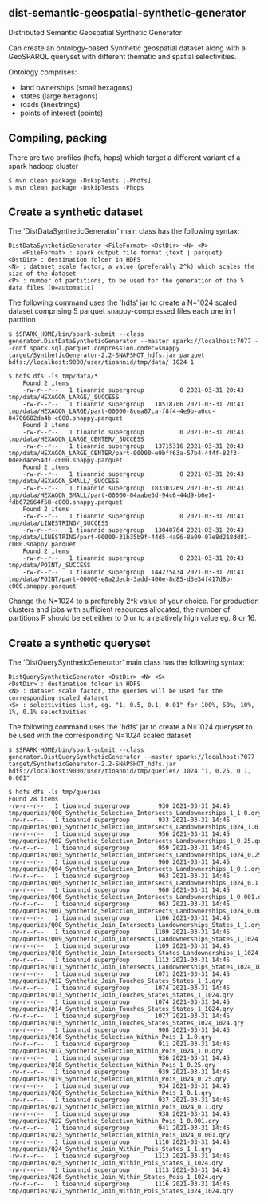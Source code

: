 dist-semantic-geospatial-synthetic-generator
--------------------------------------------
Distributed Semantic Geospatial Synthetic Generator 

Can create an ontology-based Synthetic geospatial dataset along with a GeoSPARQL queryset with different thematic and spatial selectivities.

Ontology comprises:
- land ownerships (small hexagons)
- states (large hexagons)
- roads (linestrings)
- points of interest (points)

Compiling, packing
--------------------

There are two profiles (hdfs, hops) which target a different variant of a spark hadoop cluster

	$ mvn clean package -DskipTests [-Phdfs]
	$ mvn clean package -DskipTests -Phops

Create a synthetic dataset
--------------------------
The 'DistDataSyntheticGenerator' main class has the following syntax:

	DistDataSyntheticGenerator <FileFormat> <DstDir> <N> <P>
        <FileFormat> : spark output file format {text | parquet}
	<DstDir> : destination folder in HDFS
	<N> : dataset scale factor, a value (preferably 2^k) which scales the size of the dataset
	<P> : number of partitions, to be used for the generation of the 5 data files (0=automatic)
	
The following command uses the 'hdfs' jar to create a N=1024 scaled dataset comprising 5 parquet snappy-compressed files each one in 1 partition

	$ $SPARK_HOME/bin/spark-submit --class generator.DistDataSyntheticGenerator --master spark://localhost:7077 --conf spark.sql.parquet.compression.codec=snappy target/SyntheticGenerator-2.2-SNAPSHOT_hdfs.jar parquet hdfs://localhost:9000/user/tioannid/tmp/data/ 1024 1

	$ hdfs dfs -ls tmp/data/*
        Found 2 items
        -rw-r--r--   1 tioannid supergroup          0 2021-03-31 20:43 tmp/data/HEXAGON_LARGE/_SUCCESS
        -rw-r--r--   1 tioannid supergroup   18518706 2021-03-31 20:43 tmp/data/HEXAGON_LARGE/part-00000-8cea87ca-f8f4-4e9b-a6cd-84706602da4b-c000.snappy.parquet
        Found 2 items
        -rw-r--r--   1 tioannid supergroup          0 2021-03-31 20:43 tmp/data/HEXAGON_LARGE_CENTER/_SUCCESS
        -rw-r--r--   1 tioannid supergroup   13715316 2021-03-31 20:43 tmp/data/HEXAGON_LARGE_CENTER/part-00000-e9bff63a-57b4-4f4f-82f3-0de8d4ce54d7-c000.snappy.parquet
        Found 2 items
        -rw-r--r--   1 tioannid supergroup          0 2021-03-31 20:43 tmp/data/HEXAGON_SMALL/_SUCCESS
        -rw-r--r--   1 tioannid supergroup  183303269 2021-03-31 20:43 tmp/data/HEXAGON_SMALL/part-00000-04aabe3d-94c6-44d9-b6e1-fdb672664f58-c000.snappy.parquet
        Found 2 items
        -rw-r--r--   1 tioannid supergroup          0 2021-03-31 20:43 tmp/data/LINESTRING/_SUCCESS
        -rw-r--r--   1 tioannid supergroup   13040764 2021-03-31 20:43 tmp/data/LINESTRING/part-00000-31b35b9f-44d5-4a96-8e09-07e8d218dd81-c000.snappy.parquet
        Found 2 items
        -rw-r--r--   1 tioannid supergroup          0 2021-03-31 20:43 tmp/data/POINT/_SUCCESS
        -rw-r--r--   1 tioannid supergroup  144275434 2021-03-31 20:43 tmp/data/POINT/part-00000-e8a2decb-3add-400e-8d85-d3e34f417d8b-c000.snappy.parquet

Change the N=1024 to a preferebly 2^k value of your choice. For production clusters and jobs with sufficient resources allocated, the number of partitions P should be set either to 0 or to a relatively high value eg. 8 or 16.

Create a synthetic queryset
--------------------------
The 'DistQuerySyntheticGenerator' main class has the following syntax:

	DistQuerySyntheticGenerator <DstDir> <N> <S>
	<DstDir> : destination folder in HDFS
	<N> : dataset scale factor, the queries will be used for the corresponding scaled dataset
	<S> : selectivities list, eg. "1, 0.5, 0.1, 0.01" for 100%, 50%, 10%, 1%, 0.1% selectivities
	
The following command uses the 'hdfs' jar to create a N=1024 queryset to be used with the corresponding N=1024 scaled dataset

	$ $SPARK_HOME/bin/spark-submit --class generator.DistQuerySyntheticGenerator --master spark://localhost:7077 target/SyntheticGenerator-2.2-SNAPSHOT_hdfs.jar hdfs://localhost:9000/user/tioannid/tmp/queries/ 1024 "1, 0.25, 0.1, 0.001"

	$ hdfs dfs -ls tmp/queries
	Found 28 items
	-rw-r--r--   1 tioannid supergroup        930 2021-03-31 14:45 tmp/queries/Q00_Synthetic_Selection_Intersects_Landownerships_1_1.0.qry
	-rw-r--r--   1 tioannid supergroup        933 2021-03-31 14:45 tmp/queries/Q01_Synthetic_Selection_Intersects_Landownerships_1024_1.0.qry
	-rw-r--r--   1 tioannid supergroup        956 2021-03-31 14:45 tmp/queries/Q02_Synthetic_Selection_Intersects_Landownerships_1_0.25.qry
	-rw-r--r--   1 tioannid supergroup        959 2021-03-31 14:45 tmp/queries/Q03_Synthetic_Selection_Intersects_Landownerships_1024_0.25.qry
	-rw-r--r--   1 tioannid supergroup        960 2021-03-31 14:45 tmp/queries/Q04_Synthetic_Selection_Intersects_Landownerships_1_0.1.qry
	-rw-r--r--   1 tioannid supergroup        963 2021-03-31 14:45 tmp/queries/Q05_Synthetic_Selection_Intersects_Landownerships_1024_0.1.qry
	-rw-r--r--   1 tioannid supergroup        960 2021-03-31 14:45 tmp/queries/Q06_Synthetic_Selection_Intersects_Landownerships_1_0.001.qry
	-rw-r--r--   1 tioannid supergroup        963 2021-03-31 14:45 tmp/queries/Q07_Synthetic_Selection_Intersects_Landownerships_1024_0.001.qry
	-rw-r--r--   1 tioannid supergroup       1106 2021-03-31 14:45 tmp/queries/Q08_Synthetic_Join_Intersects_Landownerships_States_1_1.qry
	-rw-r--r--   1 tioannid supergroup       1109 2021-03-31 14:45 tmp/queries/Q09_Synthetic_Join_Intersects_Landownerships_States_1_1024.qry
	-rw-r--r--   1 tioannid supergroup       1109 2021-03-31 14:45 tmp/queries/Q10_Synthetic_Join_Intersects_States_Landownerships_1_1024.qry
	-rw-r--r--   1 tioannid supergroup       1112 2021-03-31 14:45 tmp/queries/Q11_Synthetic_Join_Intersects_Landownerships_States_1024_1024.qry
	-rw-r--r--   1 tioannid supergroup       1071 2021-03-31 14:45 tmp/queries/Q12_Synthetic_Join_Touches_States_States_1_1.qry
	-rw-r--r--   1 tioannid supergroup       1074 2021-03-31 14:45 tmp/queries/Q13_Synthetic_Join_Touches_States_States_1_1024.qry
	-rw-r--r--   1 tioannid supergroup       1074 2021-03-31 14:45 tmp/queries/Q14_Synthetic_Join_Touches_States_States_1_1024.qry
	-rw-r--r--   1 tioannid supergroup       1077 2021-03-31 14:45 tmp/queries/Q15_Synthetic_Join_Touches_States_States_1024_1024.qry
	-rw-r--r--   1 tioannid supergroup        908 2021-03-31 14:45 tmp/queries/Q16_Synthetic_Selection_Within_Pois_1_1.0.qry
	-rw-r--r--   1 tioannid supergroup        911 2021-03-31 14:45 tmp/queries/Q17_Synthetic_Selection_Within_Pois_1024_1.0.qry
	-rw-r--r--   1 tioannid supergroup        936 2021-03-31 14:45 tmp/queries/Q18_Synthetic_Selection_Within_Pois_1_0.25.qry
	-rw-r--r--   1 tioannid supergroup        939 2021-03-31 14:45 tmp/queries/Q19_Synthetic_Selection_Within_Pois_1024_0.25.qry
	-rw-r--r--   1 tioannid supergroup        934 2021-03-31 14:45 tmp/queries/Q20_Synthetic_Selection_Within_Pois_1_0.1.qry
	-rw-r--r--   1 tioannid supergroup        937 2021-03-31 14:45 tmp/queries/Q21_Synthetic_Selection_Within_Pois_1024_0.1.qry
	-rw-r--r--   1 tioannid supergroup        938 2021-03-31 14:45 tmp/queries/Q22_Synthetic_Selection_Within_Pois_1_0.001.qry
	-rw-r--r--   1 tioannid supergroup        941 2021-03-31 14:45 tmp/queries/Q23_Synthetic_Selection_Within_Pois_1024_0.001.qry
	-rw-r--r--   1 tioannid supergroup       1110 2021-03-31 14:45 tmp/queries/Q24_Synthetic_Join_Within_Pois_States_1_1.qry
	-rw-r--r--   1 tioannid supergroup       1113 2021-03-31 14:45 tmp/queries/Q25_Synthetic_Join_Within_Pois_States_1_1024.qry
	-rw-r--r--   1 tioannid supergroup       1113 2021-03-31 14:45 tmp/queries/Q26_Synthetic_Join_Within_States_Pois_1_1024.qry
	-rw-r--r--   1 tioannid supergroup       1116 2021-03-31 14:45 tmp/queries/Q27_Synthetic_Join_Within_Pois_States_1024_1024.qry
